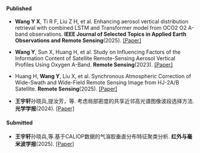 
#### Published

- <strong>Wang Y X</strong>, Ti R F, Liu Z H, et al. Enhancing aerosol vertical distribution retrieval with combined LSTM and Transformer model from OCO2 O2 A-band observations. <strong>IEEE Journal of Selected Topics in Applied Earth Observations and Remote Sensing</strong>(2025). [[Paper]](https://ieeexplore.ieee.org/abstract/document/10930835/)

- <strong>Wang Y</strong>, Sun X, Huang H, et al. Study on Influencing Factors of the Information Content of Satellite Remote-Sensing Aerosol Vertical Profiles Using Oxygen A-Band. <strong>Remote Sensing</strong>(2023). [[Paper]](https://www.mdpi.com/2072-4292/15/4/948) 

- Huang H, <strong>Wang Y</strong>, Liu X, et al. Synchronous Atmospheric Correction of Wide-Swath and Wide-Field Remote Sensing Image from HJ-2A/B Satellite. <strong>Remote Sensing</strong>(2025). [[Paper]](https://www.mdpi.com/2072-4292/17/5/884)


- <strong>王宇轩</strong>孙晓兵,提汝芳，等. 考虑局部密度的共享近邻高光谱图像波段选择方法. <strong>光学学报</strong>(2024). [[Paper]](https://www.opticsjournal.net/Articles/OJ2e5290abd2631024/FullText)

#### Submitted

- <strong>王宇轩</strong>孙晓兵,等.基于CALIOP数据的气溶胶垂直分布特征聚类分析. <strong>红外与毫米波学报</strong>(2025). [[Paper]](http://journal.sitp.ac.cn/hwyhmb/hwyhmbcn/home)


